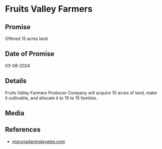 # Fruits Valley Farmers

## Promise

Offered 15 acres land

## Date of Promise

03-08-2024

## Details

Fruits Valley Farmers Producer Company will acquire 10 acres of land, make it cultivable, and allocate it to 10 to 15 families.

## Media

## References

- [marunadanmalayalee.com](https://marunadanmalayalee.com/recommended/mundakai-8/)
